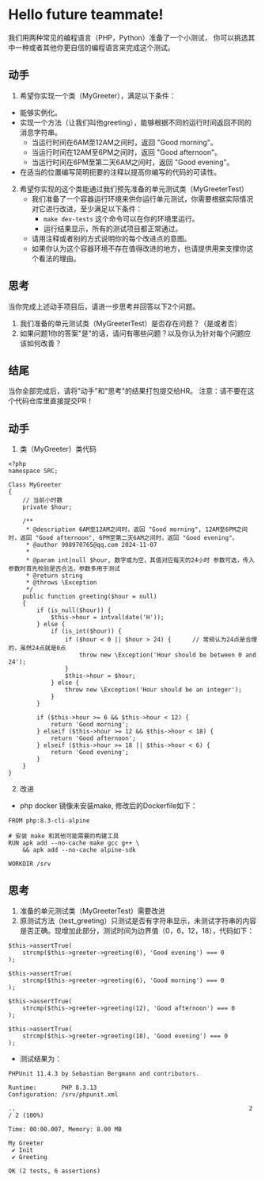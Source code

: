 Hello future teammate!
==========

我们用两种常见的编程语言（PHP，Python）准备了一个小测试，
你可以挑选其中一种或者其他你更自信的编程语言来完成这个测试。

动手
----

1. 希望你实现一个类（MyGreeter），满足以下条件：
  - 能够实例化。
  - 实现一个方法（让我们叫他greeting），能够根据不同的运行时间返回不同的消息字符串。
    - 当运行时间在6AM至12AM之间时，返回 "Good morning"。
    - 当运行时间在12AM至6PM之间时，返回 "Good afternoon"。
    - 当运行时间在6PM至第二天6AM之间时，返回 "Good evening"。
  - 在适当的位置编写简明扼要的注释以提高你编写的代码的可读性。

2. 希望你实现的这个类能通过我们预先准备的单元测试类（MyGreeterTest）
   - 我们准备了一个容器运行环境来供你运行单元测试，你需要根据实际情况对它进行改进，至少满足以下条件：
     - `make dev-tests` 这个命令可以在你的环境里运行。
     - 运行结果显示，所有的测试项目都正常通过。
   - 请用注释或者别的方式说明你的每个改进点的意图。
   - 如果你认为这个容器环境不存在值得改进的地方，也请提供用来支撑你这个看法的理由。

思考
----

当你完成上述动手项目后，请进一步思考并回答以下2个问题。

1. 我们准备的单元测试类（MyGreeterTest）是否存在问题？（是或者否）
2. 如果问题1你的答案"是"的话，请问有哪些问题？以及你认为针对每个问题应该如何改善？

结尾
----

当你全部完成后，请将"动手"和"思考"的结果打包提交给HR。
注意：请不要在这个代码仓库里直接提交PR！

动手
----
1. 类（MyGreeter）类代码
```
<?php
namespace SRC;

Class MyGreeter
{
    // 当前小时数
    private $hour;

    /**
     * @description 6AM至12AM之间时，返回 "Good morning", 12AM至6PM之间时，返回 "Good afternoon", 6PM至第二天6AM之间时，返回 "Good evening"。
     * @author 908970765@qq.com 2024-11-07
     *
     * @param int|null $hour, 数字或为空，其值对应每天的24小时 参数可选，传入参数时首先校验是否合法，参数多用于测试
     * @return string
     * @throws \Exception
     */
    public function greeting($hour = null)
    {
        if (is_null($hour)) {
            $this->hour = intval(date('H'));
        } else {
            if (is_int($hour)) {
                if ($hour < 0 || $hour > 24) {      // 常规认为24点是合理的，虽然24点就是0点
                    throw new \Exception('Hour should be between 0 and 24');
                }
                $this->hour = $hour;
            } else {
                throw new \Exception('Hour should be an integer');
            }
        }

        if ($this->hour >= 6 && $this->hour < 12) {
            return 'Good morning';
        } elseif ($this->hour >= 12 && $this->hour < 18) {
            return 'Good afternoon';
        } elseif ($this->hour >= 18 || $this->hour < 6) {
            return 'Good evening';
        }
    }
}

```

2. 改进
  * php docker 镜像未安装make, 修改后的Dockerfile如下：
```
FROM php:8.3-cli-alpine

# 安装 make 和其他可能需要的构建工具
RUN apk add --no-cache make gcc g++ \
    && apk add --no-cache alpine-sdk

WORKDIR /srv
```
 
思考
----
1. 准备的单元测试类（MyGreeterTest）需要改进
2. 原测试方法（test_greeting）只测试是否有字符串显示，未测试字符串的内容是否正确。现增加此部分，测试时间为边界值（0，6，12，18），代码如下：
```
$this->assertTrue(
    strcmp($this->greeter->greeting(0), 'Good evening') === 0
);

$this->assertTrue(
    strcmp($this->greeter->greeting(6), 'Good morning') === 0
);

$this->assertTrue(
    strcmp($this->greeter->greeting(12), 'Good afternoon') === 0
);

$this->assertTrue(
    strcmp($this->greeter->greeting(18), 'Good evening') === 0
);
```

  - 测试结果为：
```
PHPUnit 11.4.3 by Sebastian Bergmann and contributors.

Runtime:       PHP 8.3.13
Configuration: /srv/phpunit.xml

..                                                                  2 / 2 (100%)

Time: 00:00.007, Memory: 8.00 MB

My Greeter
 ✔ Init
 ✔ Greeting

OK (2 tests, 6 assertions)

```

